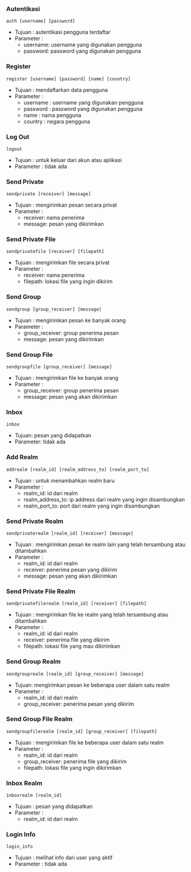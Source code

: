 ### Autentikasi
```auth [username] [password]``` 
- Tujuan : autentikasi pengguna terdaftar
- Parameter :
  - username: username yang digunakan pengguna 
  -  password: password yang digunakan pengguna

### Register
```register [username] [password] [name] [country]``` 
- Tujuan : mendaftarkan data pengguna 
- Parameter :
  - username : username yang digunakan pengguna 
  - password : password yang digunakan pengguna 
  - name : nama pengguna 
  - country : negara pengguna

### Log Out
```logout``` 
- Tujuan : untuk keluar dari akun atau aplikasi 
- Parameter : tidak ada

### Send Private
```sendprivate [receiver] [message] ```
- Tujuan : mengirimkan pesan secara privat
- Parameter : 
  - receiver: nama penerima 
  - message: pesan yang dikirimkan

### Send Private File
```sendprivatefile [receiver] [filepath]``` 
- Tujuan : mengirimkan file secara privat
- Parameter : 
  - receiver: nama penerima 
  - filepath: lokasi file yang ingin dikirim

### Send Group
```sendgroup [group_receiver] [message]```
- Tujuan : mengirimkan pesan ke banyak orang
- Parameter : 
  - group_receiver: group penerima pesan 
  - message: pesan yang dikirimkan

### Send Group File
```sendgroupfile [group_receiver] [message]``` 
- Tujuan : mengirimkan file ke banyak orang
- Parameter :
  - group_receiver: group penerima pesan 
  - message: pesan yang akan dikirimkan

### Inbox
 ```inbox``` 
- Tujuan: pesan yang didapatkan 
- Parameter: tidak ada

### Add Realm
```addrealm [realm_id] [realm_address_to] [realm_port_to]```
- Tujuan : untuk menambahkan realm baru 
- Parameter :
  - realm_id: id dari realm 
  - realm_address_to: ip address dari realm yang ingin disambungkan 
  - realm_port_to: port dari realm yang ingin disambungkan

### Send Private Realm
```sendprivaterealm [realm_id] [receiver] [message]```
- Tujuan : mengirimkan pesan ke realm lain yang telah tersambung atau ditambahkan 
- Parameter :
  - realm_id: id dari realm 
  - receiver: penerima pesan yang dikirim 
  - message: pesan yang akan dikirimkan

### Send Private File Realm
```sendprivatefilerealm [realm_id] [receiver] [filepath]```
- Tujuan : mengirimkan file ke realm yang telah tersambung atau ditambahkan 
- Parameter :  
  - realm_id: id dari realm 
  - receiver: penerima file yang dikirim 
  - filepath: lokasi file yang mau dikirimkan

### Send Group Realm
```sendgrouprealm [realm_id] [group_receiver] [message]``` 
- Tujuan: mengirimkan pesan ke beberapa user dalam satu realm 
- Parameter :
  - realm_id: id dari realm 
  - group_receiver: penerima pesan yang dikirim

### Send Group File Realm
```sendgroupfilerealm [realm_id] [group_receiver] [filepath]```
- Tujuan : mengirimkan file ke beberapa user dalam satu realm 
- Parameter :
  - realm_id: id dari realm 
  - group_receiver: penerima file yang dikirim 
  -  filepath: lokasi file yang ingin dikirimkan

### Inbox Realm
```inboxrealm [realm_id]```
- Tujuan : pesan yang didapatkan
- Parameter : 
  - realm_id: id dari realm

### Login Info
```login_info``` 
- Tujuan : melihat info dari user yang aktif 
- Parameter : tidak ada
